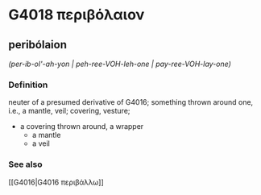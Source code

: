 # G4018 περιβόλαιον

## peribólaion

_(per-ib-ol'-ah-yon | peh-ree-VOH-leh-one | pay-ree-VOH-lay-one)_

### Definition

neuter of a presumed derivative of G4016; something thrown around one, i.e., a mantle, veil; covering, vesture; 

- a covering thrown around, a wrapper
  - a mantle
  - a veil

### See also

[[G4016|G4016 περιβάλλω]]

